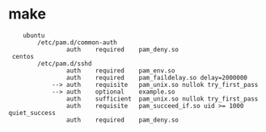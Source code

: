 # make
		ubuntu
			/etc/pam.d/common-auth  
					auth	required	pam_deny.so
     centos
			/etc/pam.d/sshd
					auth	required	pam_env.so
					auth	required	pam_faildelay.so delay=2000000
				-->	auth	requisite	pam_unix.so nullok try_first_pass
				-->	auth	optional	example.so
					auth	sufficient	pam_unix.so nullok try_first_pass
					auth	requisite	pam_succeed_if.so uid >= 1000 quiet_success
					auth	required	pam_deny.so
